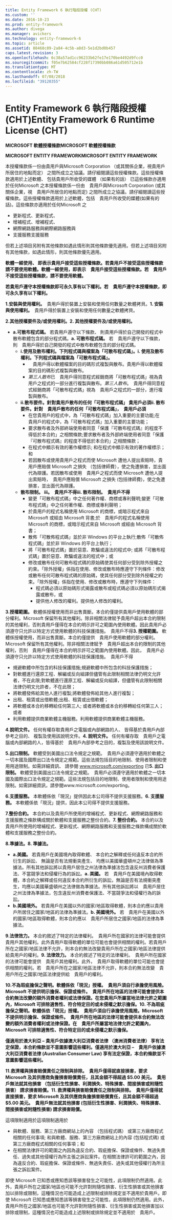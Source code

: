 ```yaml
---
title: Entity Framework 6 執行階段授權 (CHT)
ms.custom: ''
ms.date: 2016-10-23
ms.prod: entity-framework
ms.author: divega
ms.manager: avickers
ms.technology: entity-framework-6
ms.topic: article
ms.assetid: 88468c89-2a84-4c5b-a8d3-5e1d2bd0b457
caps.latest.revision: 3
ms.openlocfilehash: 6c38a57ad1cc96233b62fe17e170be4492d9fcc0
ms.sourcegitcommit: f05e7b62584cf228f17390bb086a61d505712e1b
ms.translationtype: MT
ms.contentlocale: zh-TW
ms.lasthandoff: 07/08/2018
ms.locfileid: "39120355"
---
```

# <a name="entity-framework-6-runtime-license-cht"></a><span data-ttu-id="27e6c-102">Entity Framework 6 執行階段授權 (CHT)</span><span class="sxs-lookup"><span data-stu-id="27e6c-102">Entity Framework 6 Runtime License (CHT)</span></span>
<span data-ttu-id="27e6c-103">**MICROSOFT 軟體授權條款**</span><span class="sxs-lookup"><span data-stu-id="27e6c-103">**MICROSOFT 軟體授權條款**</span></span>

<span data-ttu-id="27e6c-104">**MICROSOFT ENTITY FRAMEWORK**</span><span class="sxs-lookup"><span data-stu-id="27e6c-104">**MICROSOFT ENTITY FRAMEWORK**</span></span>

<span data-ttu-id="27e6c-105">本授權條款係一份由貴用戶與Microsoft Corporation （或其關係企業，視貴用戶所居住的地點而定） 之間所成立之協議。請仔細閱讀這些授權條款。這些授權條款適用於上述軟體、 包括貴用戶所收受的媒體 （如果有的話） 已這些條款亦適用於任何Microsoft 之</span><span class="sxs-lookup"><span data-stu-id="27e6c-105">本授權條款係一份由　貴用戶與Microsoft Corporation (或其關係企業，視　貴用戶所居住的地點而定) 之間所成立之協議。請仔細閱讀這些授權條款。這些授權條款適用於上述軟體，包括　貴用戶所收受的媒體(如果有的話)。這些條款亦適用於任何Microsoft 之</span></span>

-   <span data-ttu-id="27e6c-106">更新程式、</span><span class="sxs-lookup"><span data-stu-id="27e6c-106">更新程式、</span></span>
-   <span data-ttu-id="27e6c-107">增補程式、</span><span class="sxs-lookup"><span data-stu-id="27e6c-107">增補程式、</span></span>
-   <span data-ttu-id="27e6c-108">網際網路服務與</span><span class="sxs-lookup"><span data-stu-id="27e6c-108">網際網路服務與</span></span>
-   <span data-ttu-id="27e6c-109">支援服務</span><span class="sxs-lookup"><span data-stu-id="27e6c-109">支援服務</span></span>

<span data-ttu-id="27e6c-110">但若上述項目另附有其他條款如遇此情形則其他條款優先適用。</span><span class="sxs-lookup"><span data-stu-id="27e6c-110">但若上述項目另附有其他條款，如遇此情形，則其他條款優先適用。</span></span>

<span data-ttu-id="27e6c-111">**軟體一經使用、 即表示貴用戶接受這些授權條款。若貴用戶不接受這些授權條款請不要使用軟體。**</span><span class="sxs-lookup"><span data-stu-id="27e6c-111">**軟體一經使用，即表示　貴用戶接受這些授權條款。若　貴用戶不接受這些授權條款，請不要使用軟體。**</span></span>

<span data-ttu-id="27e6c-112">**若貴用戶遵守本授權條款即可永久享有以下權利。**</span><span class="sxs-lookup"><span data-stu-id="27e6c-112">**若　貴用戶遵守本授權條款，即可永久享有以下權利。**</span></span>

<span data-ttu-id="27e6c-113">**1.安裝與使用權利。**　貴用戶得於裝置上安裝和使用任何數量之軟體拷貝。</span><span class="sxs-lookup"><span data-stu-id="27e6c-113">**1.    安裝與使用權利。**　貴用戶得於裝置上安裝和使用任何數量之軟體拷貝。</span></span>

<span data-ttu-id="27e6c-114">**2.其他授權要件及/或使用權利。**</span><span class="sxs-lookup"><span data-stu-id="27e6c-114">**2.    其他授權要件及/或使用權利。**</span></span>

-   <span data-ttu-id="27e6c-115">**a.可散布程式碼。** 若貴用戶遵守以下條款、 則貴用戶得於自己開發的程式中散布軟體包含的部分程式碼。</span><span class="sxs-lookup"><span data-stu-id="27e6c-115">**a.    可散布程式碼。** 若　貴用戶遵守以下條款，則　貴用戶得於自己開發的程式中散布軟體包含的部分程式碼。</span></span>
    -   <span data-ttu-id="27e6c-116">**i.使用及散布權利。下列程式碼與檔案為「可散布程式碼」。**</span><span class="sxs-lookup"><span data-stu-id="27e6c-116">**i.      使用及散布權利。下列程式碼與檔案為「可散布程式碼」。**</span></span>
        -   　<span data-ttu-id="27e6c-117">貴用戶得以軟體檔案的目的碼形式複製與散布。</span><span class="sxs-lookup"><span data-stu-id="27e6c-117">貴用戶得以軟體檔案的目的碼形式複製與散布。</span></span>
        -   <span data-ttu-id="27e6c-118">*第三人散布*已　貴用戶得同意程式經銷商將「可散布程式碼」視為貴用戶之程式的一部分進行複製與散布。</span><span class="sxs-lookup"><span data-stu-id="27e6c-118">*第三人散布*。　貴用戶得同意程式經銷商將「可散布程式碼」視為　貴用戶之程式的一部分，進行複製與散布。</span></span>
    -   <span data-ttu-id="27e6c-119">**ii.散布要件。針對貴用戶散布的任何「可散布程式碼」 貴用戶必須**</span><span class="sxs-lookup"><span data-stu-id="27e6c-119">**ii.    散布要件。針對　貴用戶散布的任何「可散布程式碼」，　貴用戶必須**</span></span>
        -   <span data-ttu-id="27e6c-120">在您貴用戶的程式中，為「可散布程式碼」加入重要的主要功能;</span><span class="sxs-lookup"><span data-stu-id="27e6c-120">在　貴用戶的程式中，為「可散布程式碼」加入重要的主要功能；</span></span>
        -   <span data-ttu-id="27e6c-121">要求散布者及外部終端使用者同意「保護『可散布程式碼』的程度不得低於本合約」之相關條款;</span><span class="sxs-lookup"><span data-stu-id="27e6c-121">要求散布者及外部終端使用者同意「保護『可散布程式碼』的程度不得低於本合約」之相關條款；</span></span>
        -   <span data-ttu-id="27e6c-122">在程式中顯示有效的著作權標示; 和</span><span class="sxs-lookup"><span data-stu-id="27e6c-122">在程式中顯示有效的著作權標示；和</span></span>
        -   <span data-ttu-id="27e6c-123">若因散布或使用貴用戶之程式而使 Microsoft 遭他人提出索賠時，貴用戶應賠償 Microsoft 之損失 （包括律師費），使之免遭損害，並出面代為辯護。</span><span class="sxs-lookup"><span data-stu-id="27e6c-123">若因散布或使用　貴用戶之程式而使 Microsoft 遭他人提出索賠時，　貴用戶應賠償 Microsoft 之損失 (包括律師費)，使之免遭損害，並出面代為辯護。</span></span>
    -   <span data-ttu-id="27e6c-124">**散布限制。 iii。　貴用戶不得**</span><span class="sxs-lookup"><span data-stu-id="27e6c-124">**iii.   散布限制。　貴用戶不得**</span></span>
        -   <span data-ttu-id="27e6c-125">變更「可散布程式碼」中之任何著作權、商標或專利聲明;</span><span class="sxs-lookup"><span data-stu-id="27e6c-125">變更「可散布程式碼」中之任何著作權、商標或專利聲明；</span></span>
        -   <span data-ttu-id="27e6c-126">於貴用戶的程式名稱使用 Microsoft 的商標，或暗示程式來自 Microsoft 或經由 Microsoft 背書;</span><span class="sxs-lookup"><span data-stu-id="27e6c-126">於　貴用戶的程式名稱使用 Microsoft 的商標，或暗示程式來自 Microsoft 或經由 Microsoft 背書；</span></span>
        -   <span data-ttu-id="27e6c-127">散佈「可散佈程式碼」並於非 Windows 的平台上執行;</span><span class="sxs-lookup"><span data-stu-id="27e6c-127">散佈「可散佈程式碼」並於非 Windows 的平台上執行；</span></span>
        -   <span data-ttu-id="27e6c-128">將「可散布程式碼」置於惡意、欺騙或違法的程式中; 或</span><span class="sxs-lookup"><span data-stu-id="27e6c-128">將「可散布程式碼」置於惡意、欺騙或違法的程式中；或</span></span>
        -   <span data-ttu-id="27e6c-129">修改或散布任何可散布程式碼的原始碼使其任何部分受到除外授權之約束。「除外授權」係指在使用、修改或散布時應遵守下列條件：</span><span class="sxs-lookup"><span data-stu-id="27e6c-129">修改或散布任何可散布程式碼的原始碼，使其任何部分受到除外授權之約束。「除外授權」係指在使用、修改或散布時，應遵守下列條件：</span></span>
            -   <span data-ttu-id="27e6c-130">程式碼必須以原始碼形式揭露或散布或</span><span class="sxs-lookup"><span data-stu-id="27e6c-130">程式碼必須以原始碼形式揭露或散布，或</span></span>
            -   <span data-ttu-id="27e6c-131">提供他人修改的權利。</span><span class="sxs-lookup"><span data-stu-id="27e6c-131">提供他人修改的權利。</span></span>

<span data-ttu-id="27e6c-132">**3.授權範圍。** 軟體係授權使用而非出售賣斷。本合約僅提供貴用戶使用軟體的部分權利。Microsoft 保留所有其他權利。除非相關法律賦予貴用戶超出本合約限制的其他權利，否則貴用戶僅得在本合約明示許可之範圍內使用軟體。因此貴用戶必須遵守只允許以特定方式使用軟體的科技保護措施。　貴用戶不得</span><span class="sxs-lookup"><span data-stu-id="27e6c-132">**3.    授權範圍。** 軟體係授權使用，而非出售賣斷。本合約僅提供　貴用戶使用軟體的部分權利。Microsoft 保留所有其他權利。除非相關法律賦予　貴用戶超出本合約限制的其他權利，否則　貴用戶僅得在本合約明示許可之範圍內使用軟體。因此，　貴用戶必須遵守只允許以特定方式使用軟體的科技保護措施。　貴用戶不得</span></span>

-   <span data-ttu-id="27e6c-133">規避軟體中所包含的科技保護措施;</span><span class="sxs-lookup"><span data-stu-id="27e6c-133">規避軟體中所包含的科技保護措施；</span></span>
-   <span data-ttu-id="27e6c-134">對軟體進行還原工程、解編或反向組譯但儘管有此限制相關法律仍明文允許者，不在此限;</span><span class="sxs-lookup"><span data-stu-id="27e6c-134">對軟體進行還原工程、解編或反向組譯，但儘管有此限制相關法律仍明文允許者，不在此限；</span></span>
-   <span data-ttu-id="27e6c-135">將軟體發佈給其他人進行複製;</span><span class="sxs-lookup"><span data-stu-id="27e6c-135">將軟體發佈給其他人進行複製；</span></span>
-   <span data-ttu-id="27e6c-136">出租、租賃或出借軟體;</span><span class="sxs-lookup"><span data-stu-id="27e6c-136">出租、租賃或出借軟體；</span></span>
-   <span data-ttu-id="27e6c-137">將軟體或本合約移轉給任何第三人; 或者</span><span class="sxs-lookup"><span data-stu-id="27e6c-137">將軟體或本合約移轉給任何第三人；或者</span></span>
-   <span data-ttu-id="27e6c-138">利用軟體提供商業軟體主機服務。</span><span class="sxs-lookup"><span data-stu-id="27e6c-138">利用軟體提供商業軟體主機服務。</span></span>

<span data-ttu-id="27e6c-139">**4.說明文件。** 任何有權存取貴用戶之電腦或內部網路的人、 皆得基於貴用戶內部參考之目的、 複製及使用該說明文件。</span><span class="sxs-lookup"><span data-stu-id="27e6c-139">**4.    說明文件。** 任何有權存取　貴用戶之電腦或內部網路的人，皆得基於　貴用戶內部參考之目的，複製及使用該說明文件。</span></span>

<span data-ttu-id="27e6c-140">**5.出口限制。** 軟體受到美國出口法令規定之規範。　貴用戶必須遵守適用於軟體之一切本國及國際出口法令規定之規範。這些法規包括目的地限制、使用者限制和使用用途限制。如需詳細資訊、 請參閱 www.microsoft.com/exporting 已</span><span class="sxs-lookup"><span data-stu-id="27e6c-140">**5.    出口限制。** 軟體受到美國出口法令規定之規範。　貴用戶必須遵守適用於軟體之一切本國及國際出口法令規定之規範。這些法規包括目的地限制、使用者限制和使用用途限制。如需詳細資訊，請參閱www.microsoft.com/exporting。</span></span>

<span data-ttu-id="27e6c-141">**6.支援服務。** 本軟體係依「現況」提供因此本公司得不提供支援服務。</span><span class="sxs-lookup"><span data-stu-id="27e6c-141">**6.    支援服務。** 本軟體係依「現況」提供，因此本公司得不提供支援服務。</span></span>

<span data-ttu-id="27e6c-142">**7.整份合約。** 本合約以及貴用戶所使用的增補程式、更新程式、網際網路服務和支援服務之條款構成關於軟體和支援服務之整份合約。</span><span class="sxs-lookup"><span data-stu-id="27e6c-142">**7.    整份合約。** 本合約以及　貴用戶所使用的增補程式、更新程式、網際網路服務和支援服務之條款構成關於軟體和支援服務之整份合約。</span></span>

<span data-ttu-id="27e6c-143">**8.準據法。**</span><span class="sxs-lookup"><span data-stu-id="27e6c-143">**8.    準據法。**</span></span>

-   <span data-ttu-id="27e6c-144">**a.美國。** 若貴用戶在美國境內取得軟體、 本合約之解釋或任何違反本合約所衍生的訴訟、 無論是否有法規衝突產生、 均應以美國華盛頓州之法律做為準據法。所有其他訴訟將以貴用戶居住之州法律為準據法包含違反州消費者保護法、不當競爭法和侵權行為的訴訟。</span><span class="sxs-lookup"><span data-stu-id="27e6c-144">**a.    美國。** 若　貴用戶在美國境內取得軟體，本合約之解釋或任何違反本合約所衍生的訴訟，無論是否有法規衝突產生，均應以美國華盛頓州之法律做為準據法。所有其他訴訟將以　貴用戶居住之州法律為準據法，包含違反州消費者保護法、不當競爭法和侵權行為的訴訟。</span></span>
-   <span data-ttu-id="27e6c-145">**b.美國境外。** 若貴用戶在美國以外的國家/地區取得軟體，則本合約應以貴用戶所居住之國家/地區的法律為準據法。</span><span class="sxs-lookup"><span data-stu-id="27e6c-145">**b.    美國境外。** 若　貴用戶在美國以外的國家/地區取得軟體，則本合約應以　貴用戶所居住之國家/地區的法律為準據法。</span></span>

<span data-ttu-id="27e6c-146">**9.法律效力。** 本合約敘述了特定的法律權利。　貴用戶所在國家的法律可能會提供貴用戶其他權利。此外貴用戶取得軟體的單位可能也會提供相關的權利。若貴用戶所在之國家/地區法律不允許，則本合約無法改變貴用戶所在之國家/地區法律提供給貴用戶的權利。</span><span class="sxs-lookup"><span data-stu-id="27e6c-146">**9.    法律效力。** 本合約敘述了特定的法律權利。　貴用戶所在國家的法律可能會提供　貴用戶其他權利。此外，　貴用戶取得軟體的單位可能也會提供相關的權利。若　貴用戶所在之國家/地區法律不允許，則本合約無法改變　貴用戶所在之國家/地區法律提供給　貴用戶的權利。</span></span>

<span data-ttu-id="27e6c-147">**10.不為瑕疵擔保之聲明。軟體係依「現況」授權。　貴用戶須自行承擔使用風險。Microsoft 不提供明示擔保、保證或條件。　貴用戶所在地區的法律可能會提供本合約無法改變的額外消費者權利或法律保證。在您貴用戶所屬當地法律允許之範圍內，Microsoft 可排除適售性、符合特定目的或未侵權之默示擔保。**</span><span class="sxs-lookup"><span data-stu-id="27e6c-147">**10.   不為瑕疵擔保之聲明。軟體係依「現況」授權。　貴用戶須自行承擔使用風險。Microsoft 不提供明示擔保、保證或條件。　貴用戶所在地區的法律可能會提供本合約無法改變的額外消費者權利或法律保證。在　貴用戶所屬當地法律允許之範圍內，Microsoft 可排除適售性、符合特定目的或未侵權之默示擔保。**</span></span>

<span data-ttu-id="27e6c-148">**僅適用於澳大利亞 – 貴用戶依據澳大利亞消費者法律 （澳洲消費者法律） 享有法定保證，本合約條款並不意圖影響這些權利。**</span><span class="sxs-lookup"><span data-stu-id="27e6c-148">**僅適用於澳大利亞 –　貴用戶依據澳大利亞消費者法律 (Australian Consumer Law) 享有法定保證，本合約條款並不意圖影響這些權利。**</span></span>

<span data-ttu-id="27e6c-149">**11.救濟權與損害賠償責任之限制與排除。　貴用戶僅得就直接損害，要求 Microsoft 及其供應商負擔損害賠償責任，且其金額不得超過 $5.00 美元。　貴用戶無法就其他損害 （包括衍生性損害、利潤損失、特殊損害、間接損害或附隨性損害） 請求損害賠償。**</span><span class="sxs-lookup"><span data-stu-id="27e6c-149">**11.   救濟權與損害賠償責任之限制與排除。　貴用戶僅得就直接損害，要求 Microsoft 及其供應商負擔損害賠償責任，且其金額不得超過 $5.00 美元。　貴用戶無法就其他損害 (包括衍生性損害、利潤損失、特殊損害、間接損害或附隨性損害) 請求損害賠償。**</span></span>

<span data-ttu-id="27e6c-150">這項限制適用於</span><span class="sxs-lookup"><span data-stu-id="27e6c-150">這項限制適用於</span></span>

-   <span data-ttu-id="27e6c-151">與軟體、服務、第三方廠商網站上的內容 （包括程式碼） 或第三方廠商程式相關的任何事項; 和</span><span class="sxs-lookup"><span data-stu-id="27e6c-151">與軟體、服務、第三方廠商網站上的內容 (包括程式碼) 或第三方廠商程式相關的任何事項；和</span></span>
-   <span data-ttu-id="27e6c-152">在相關法律許可的範圍之內因為違反合約、瑕疵擔保、保證或條件、無過失責任、過失或其他侵權行為所主張之訴訟案件。</span><span class="sxs-lookup"><span data-stu-id="27e6c-152">在相關法律許可的範圍之內，因為違反合約、瑕疵擔保、保證或條件、無過失責任、過失或其他侵權行為所主張之訴訟案件。</span></span>

<span data-ttu-id="27e6c-153">即使 Microsoft 已知悉或應知悉該等損害發生之可能性，此項限制仍然適用。此外，貴用戶所在之國家/地區也可能不允許對附隨性損害、衍生性損害或其他損害加以排除或限制，這種情況也可能造成上述限制或排除規定並不適用於貴用戶。</span><span class="sxs-lookup"><span data-stu-id="27e6c-153">即使 Microsoft 已知悉或應知悉該等損害發生之可能性，此項限制仍然適用。此外，　貴用戶所在之國家/地區也可能不允許對附隨性損害、衍生性損害或其他損害加以排除或限制，這種情況也可能造成上述限制或排除規定並不適用於　貴用戶。</span></span>
